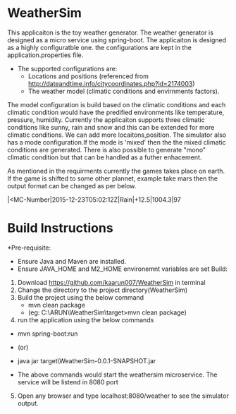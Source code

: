 # WeatherSim

This applicaiton is the toy weather generator. 
The  weather generator is designed as a micro service using spring-boot. The applicaiton is designed as a highly configuratble one. the configurations are kept in the application.properties file. 
- The supported configurations are:
  - Locations and positions (referenced from http://dateandtime.info/citycoordinates.php?id=2174003)
  - The weather model (climatic conditions and envirnments factors).

The model configuration is build based on the climatic conditions and each climatic condition would have the predified environments like temperature, pressure, humidity. Currently the applicaiton supports three climatic conditions like sunny, rain and snow and this can be extended for more climatic conditions. We can add more locaitons,position. 
The simulator also has a mode configuration.If the mode is 'mixed' then the the mixed climatic conditions are generated. There is also possible to generate "mono" climatic condition but that can be handled as a futher enhacement.

As mentioned in the requirments currently the games takes place on earth. If the game is shifted to some other plannet, example take mars then the output format can be changed as per below. 

<MC-NAME>|<MC-Number|2015-12-23T05:02:12Z|Rain|+12.5|1004.3|97

# Build Instructions
*Pre-requisite:
 - Ensure Java and Maven are installed. 
 - Ensure JAVA_HOME and M2_HOME environemnt variables are set
Build:
1. Download https://github.com/kaarun007/WeatherSim in terminal
2. Change the directory to the project directory(WeatherSim)
3. Build the project using the below command
   - mvn clean package
   - (eg: C:\ARUN\WeatherSim\target>mvn clean package)
4. run the application using the below commands
  - mvn spring-boot:run
  -    (or)
  - java jar target\WeatherSim-0.0.1-SNAPSHOT.jar
   
  - The above commands would start the weathersim microservice. The service will be listend in 8080 port
5. Open any browser and type localhost:8080/weather to see the simulator output.   
    
  
